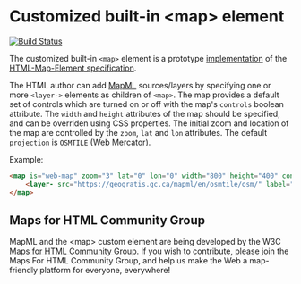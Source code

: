 
# Customized built-in &lt;map&gt; element

[![Build Status](https://travis-ci.org/prushforth/Web-Map-Custom-Element.svg?branch=master)](https://travis-ci.org/prushforth/Web-Map-Custom-Element)

The customized built-in `<map>` element is a prototype [implementation](http://maps4html.github.io/Web-Map-Custom-Element/)
of the [HTML-Map-Element specification](http://maps4html.github.io/HTML-Map-Element/spec/).

The HTML author can add <span title="Map Markup Language">[MapML](https://maps4html.org/MapML/spec/)</span>
sources/layers by specifying one or more `<layer->` elements as children of `<map>`.
The map provides a default set of controls which are turned on or off with the map's `controls` boolean attribute.
The `width` and `height` attributes of the map should be specified, and can be overriden using CSS properties.
The initial zoom and location of the map are controlled by the `zoom`, `lat` and `lon` attributes.
The default `projection` is `OSMTILE` (Web Mercator).

Example:

```html
<map is="web-map" zoom="3" lat="0" lon="0" width="800" height="400" controls>
    <layer- src="https://geogratis.gc.ca/mapml/en/osmtile/osm/" label="OpenStreetMap" checked></layer->
</map>
```

## Maps for HTML Community Group

MapML and the &lt;map&gt; custom element are being developed by the W3C [Maps for HTML Community Group](http://www.w3.org/community/maps4html/).
If you wish to contribute, please join the Maps For HTML Community Group,
and help us make the Web a map-friendly platform for everyone, everywhere!
